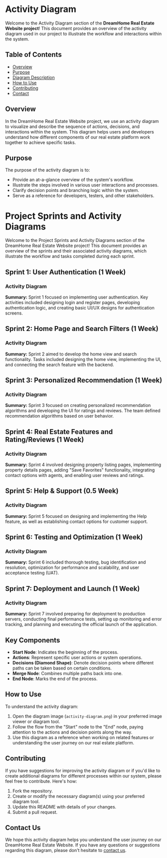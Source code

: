 # Activity Diagram

Welcome to the Activity Diagram section of the **DreamHome Real Estate Website project**! This document provides an overview of the activity diagram used in our project to illustrate the workflow and interactions within the system.

## Table of Contents
- [Overview](#overview)
- [Purpose](#purpose)
- [Diagram Description](#diagram-description)
- [How to Use](#how-to-use)
- [Contributing](#contributing)
- [Contact](#Contact-us)

## Overview

In the DreamHome Real Estate Website project, we use an activity diagram to visualize and describe the sequence of actions, decisions, and interactions within the system. This diagram helps users and developers understand how different components of our real estate platform work together to achieve specific tasks.

## Purpose

The purpose of the activity diagram is to:

- Provide an at-a-glance overview of the system's workflow.
- Illustrate the steps involved in various user interactions and processes.
- Clarify decision points and branching logic within the system.
- Serve as a reference for developers, testers, and other stakeholders.

# Project Sprints and Activity Diagrams

Welcome to the Project Sprints and Activity Diagrams section of the DreamHome Real Estate Website project! This document provides an overview of the sprints and their associated activity diagrams, which illustrate the workflow and tasks completed during each sprint.


## Sprint 1: User Authentication (1 Week)

### Activity Diagram

**Summary:** Sprint 1 focused on implementing user authentication. Key activities included designing login and register pages, developing authentication logic, and creating basic UI/UX designs for authentication screens.

## Sprint 2: Home Page and Search Filters (1 Week)

### Activity Diagram

**Summary:** Sprint 2 aimed to develop the home view and search functionality. Tasks included designing the home view, implementing the UI, and connecting the search feature with the backend.

## Sprint 3: Personalized Recommendation (1 Week)

### Activity Diagram

**Summary:** Sprint 3 focused on creating personalized recommendation algorithms and developing the UI for ratings and reviews. The team defined recommendation algorithms based on user behavior.

## Sprint 4: Real Estate Features and Rating/Reviews (1 Week)

### Activity Diagram

**Summary:** Sprint 4 involved designing property listing pages, implementing property details pages, adding "Save Favorites" functionality, integrating contact options with agents, and enabling user reviews and ratings.

## Sprint 5: Help & Support (0.5 Week)

### Activity Diagram

**Summary:** Sprint 5 focused on designing and implementing the Help feature, as well as establishing contact options for customer support.

## Sprint 6: Testing and Optimization (1 Week)

### Activity Diagram

**Summary:** Sprint 6 included thorough testing, bug identification and resolution, optimization for performance and scalability, and user acceptance testing (UAT).

## Sprint 7: Deployment and Launch (1 Week)

### Activity Diagram

**Summary:** Sprint 7 involved preparing for deployment to production servers, conducting final performance tests, setting up monitoring and error tracking, and planning and executing the official launch of the application.


## Key Components

- **Start Node**: Indicates the beginning of the process.
- **Actions**: Represent specific user actions or system operations.
- **Decisions (Diamond Shape)**: Denote decision points where different paths can be taken based on certain conditions.
- **Merge Node**: Combines multiple paths back into one.
- **End Node**: Marks the end of the process.

## How to Use

To understand the activity diagram:

1. Open the diagram image (`activity-diagram.png`) in your preferred image viewer or diagram tool.
2. Follow the flow from the "Start" node to the "End" node, paying attention to the actions and decision points along the way.
3. Use this diagram as a reference when working on related features or understanding the user journey on our real estate platform.

## Contributing

If you have suggestions for improving the activity diagram or if you'd like to create additional diagrams for different processes within our system, please feel free to contribute. Here's how:

1. Fork the repository.
2. Create or modify the necessary diagram(s) using your preferred diagram tool.
3. Update this README with details of your changes.
4. Submit a pull request.

## Contact Us

We hope this activity diagram helps you understand the user journey on our DreamHome Real Estate Website. If you have any questions or suggestions regarding this diagram, please don't hesitate to
[contact us](mailto:contact@example.com).
